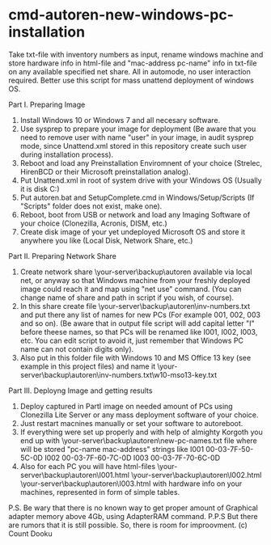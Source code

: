 # cmd-autoren-new-windows-pc-installation
Take txt-file with inventory numbers as input, rename windows machine and store hardware info in html-file and "mac-address pc-name" info in txt-file on any available specified net share. All in automode, no user interaction required. Better use this script for mass unattend deployment of windows OS.

Part I. Preparing Image
01. Install Windows 10 or Windows 7 and all necesary software.
02. Use sysprep to prepare your image for deployment
(Be aware that you need to remove user with name "user" in your image, in audit sysprep mode, since Unattend.xml stored in this repository create such user during installation process).
03. Reboot and load any Preinstallation Enviromnent of your choice (Strelec, HirenBCD or their Microsoft preinstallation analog).
04. Put Unattend.xml in root of system drive with your Windows OS (Usually it is disk C:)
05. Put autoren.bat and SetupComplete.cmd in Windows/Setup/Scripts (If "Scripts" folder does not exist, make one).
06. Reboot, boot from USB or network and load any Imaging Software of your choice (Clonezilla, Acronis, DISM, etc.) 
07. Create disk image of your yet undeployed Microsoft OS and store it anywhere you like (Local Disk, Network Share, etc.)

Part II. Preparing Network Share
01. Create network share \\your-server\backup\autoren available via local net, or anyway so that Windows machine from your freshly deployed image could reach it and map using "net use" command. (You can change name of share and path in script if you wish, of course).
02. In this share create file \\your-server\backup\autoren\inv-numbers.txt and put there any list of names for new PCs (For example 001, 002, 003 and so on).
(Be aware that in output file script will add capital letter "I" before theese names, so that PCs will be renamed like I001, I002, I003, etc. You can edit script to avoid it, just remember that Windows PC name can not contain digits only).
03. Also put in this folder file with Windows 10 and MS Office 13 key (see example in this project files) and name it \\your-server\backup\autoren\inv-numbers.txt\w10-mso13-key.txt

Part III. Deployng Image and getting results
01. Deploy captured in PartI image on needed amount of PCs using Clonezilla Lite Server or any mass deployment software of your choice.
02. Just restart macnines manually or set your software to autoreboot.
03. If everything were set up properly and with help of almighty Korgoth you end up with \\your-server\backup\autoren\new-pc-names.txt file
where will be stored "pc-name mac-address" strings like 
I001 00-03-7F-50-5C-0D
I002 00-03-7F-60-7C-0D
I003 00-03-7F-70-6C-0D
04. Also for each PC you will have html-files
\\your-server\backup\autoren\I001.html
\\your-server\backup\autoren\I002.html
\\your-server\backup\autoren\I003.html
with hardware info on your machines, represented in form of simple tables.

P.S. Be wary that there is no known way to get proper amount of Graphical adapter memory above 4Gb, using AdapterRAM command. 
P.P.S But there are rumors that it is still possible. So, there is room for improovment. (c) Count Dooku
